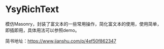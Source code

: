 # YsyRichText
模仿Masonry，封装了富文本的一些常用操作，简化富文本的使用，使用简单，即插即用，具体用法可以参照demo。

简书地址：https://www.jianshu.com/p/4ef50f862347
